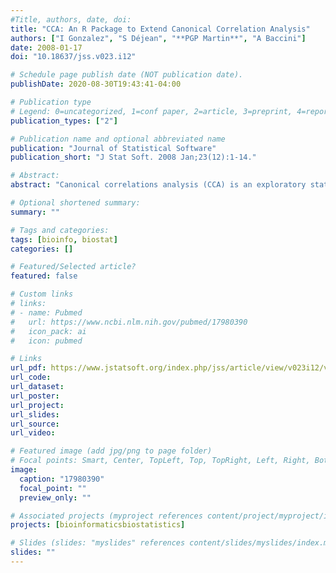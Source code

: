 ```yaml
---
#Title, authors, date, doi:
title: "CCA: An R Package to Extend Canonical Correlation Analysis"
authors: ["I Gonzalez", "S Déjean", "**PGP Martin**", "A Baccini"]
date: 2008-01-17
doi: "10.18637/jss.v023.i12"

# Schedule page publish date (NOT publication date).
publishDate: 2020-08-30T19:43:41-04:00

# Publication type
# Legend: 0=uncategorized, 1=conf paper, 2=article, 3=preprint, 4=report, 5=book, 6=book chapter, 7=thesis, 8=patent
publication_types: ["2"]

# Publication name and optional abbreviated name
publication: "Journal of Statistical Software"
publication_short: "J Stat Soft. 2008 Jan;23(12):1-14."

# Abstract:
abstract: "Canonical correlations analysis (CCA) is an exploratory statistical method to highlight correlations between two data sets acquired on the same experimental units. The cancor() function in R (R Development Core Team 2007) performs the core of computations but further work was required to provide the user with additional tools to facilitate the interpretation of the results. We implemented an R package, CCA, freely available from the Comprehensive R Archive Network (CRAN, http://CRAN.R-project.org/), to develop numerical and graphical outputs and to enable the user to handle missing values. The CCA package also includes a regularized version of CCA to deal with data sets with more variables than units. Illustrations are given through the analysis of a data set coming from a nutrigenomic study in the mouse."

# Optional shortened summary:
summary: ""

# Tags and categories:
tags: [bioinfo, biostat]
categories: []

# Featured/Selected article?
featured: false

# Custom links
# links:
# - name: Pubmed
#   url: https://www.ncbi.nlm.nih.gov/pubmed/17980390
#   icon_pack: ai
#   icon: pubmed

# Links
url_pdf: https://www.jstatsoft.org/index.php/jss/article/view/v023i12/v23i12.pdf
url_code:
url_dataset:
url_poster:
url_project:
url_slides:
url_source:
url_video:

# Featured image (add jpg/png to page folder)
# Focal points: Smart, Center, TopLeft, Top, TopRight, Left, Right, BottomLeft, Bottom, BottomRight
image: 
  caption: "17980390"
  focal_point: ""
  preview_only: ""

# Associated projects (myproject references content/project/myproject/index.md)
projects: [bioinformaticsbiostatistics]

# Slides (slides: "myslides" references content/slides/myslides/index.md)
slides: ""
---
```

